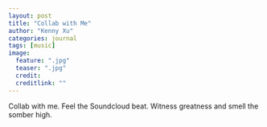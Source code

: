 ```yaml
---
layout: post
title: "Collab with Me"
author: "Kenny Xu"
categories: journal
tags: [music]
image:
  feature: ".jpg"
  teaser: ".jpg"
  credit:
  creditlink: ""
---
```

Collab with me. Feel the Soundcloud beat. Witness greatness and smell the somber high. 
